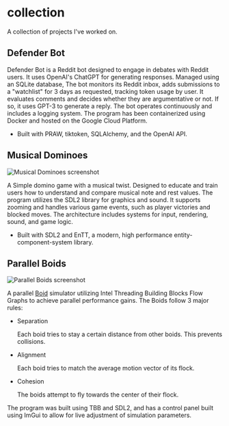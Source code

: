 # collection
A collection of projects I've worked on.

## Defender Bot

Defender Bot is a Reddit bot designed to engage in debates with Reddit users. It uses OpenAI's ChatGPT for generating responses. Managed using an SQLite database, The bot monitors its Reddit inbox, adds submissions to a "watchlist" for 3 days as requested, tracking token usage by user. It evaluates comments and decides whether they are argumentative or not. If so, it uses GPT-3 to generate a reply. The bot operates continuously and includes a logging system. The program has been containerized using Docker and hosted on the Google Cloud Platform.

- Built with PRAW, tiktoken, SQLAlchemy, and the OpenAI API.

## Musical Dominoes

![Musical Dominoes screenshot](https://github.com/Franckltung/collection/assets/58312008/c2f3a9aa-9c76-490a-90d6-56fb3249c190)

A Simple domino game with a musical twist. Designed to educate and train users how to understand and compare musical note and rest values. The program utilizes the SDL2 library for graphics and sound. It supports zooming and handles various game events, such as player victories and blocked moves. The architecture includes systems for input, rendering, sound, and game logic.
- Built with SDL2 and EnTT, a modern, high performance entity-component-system library.

## Parallel Boids
![Parallel Boids screenshot](https://github.com/Franckltung/collection/assets/58312008/93a97593-e7e7-4c14-94e5-0fb471b93bf4)

A parallel [Boid](https://en.wikipedia.org/wiki/Boids) simulator utilizing Intel Threading Building Blocks Flow Graphs to achieve parallel performance gains. The Boids follow 3 major rules:
- Separation
  
  Each boid tries to stay a certain distance from other boids. This prevents collisions.
- Alignment
  
  Each boid tries to match the average motion vector of its flock.
- Cohesion
  
  The boids attempt to fly towards the center of their flock.

The program was built using TBB and SDL2, and has a control panel built using ImGui to allow for live adjustment of simulation parameters.

